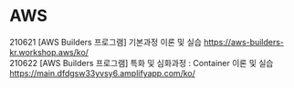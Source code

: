 # AWS
210621 [AWS Builders 프로그램] 기본과정 이론 및 실습 https://aws-builders-kr.workshop.aws/ko/  
210622 [AWS Builders 프로그램] 특화 및 심화과정 : Container 이론 및 실습 https://main.dfdgsw33yvsy6.amplifyapp.com/ko/
